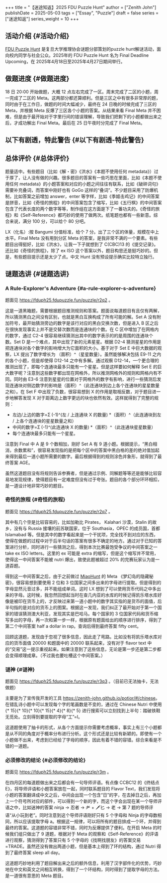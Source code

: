 +++
title = "【迷途知返】2025 FDU Puzzle Hunt"
author = ["Zenith John"]
publishDate = 2025-05-03
tags = ["Essay", "Puzzle"]
draft = false
series = ["迷途知返"]
series_weight = 10
+++

## 活动介绍 {#活动介绍}

[FDU Puzzle Hunt](https://fduph25.fdupuzzle.fun/) 是复旦大学推理协会谜题分部策划的puzzle hunt解谜活动，面向校内同学与社会公众。2025年的 FDU Puzzle Hunt 名为 Final Deadline Upcoming，在 2025年4月18日至2025年4月27日期间举行。


## 做题进度 {#做题进度}

18 日 20:00 开始做题，大概 12 点左右完成了一区。周末完成了二区的小题，周一完成了二区的 Meta。这两部分都还算顺利。但是三区之中有很多非常厚的题，同时由于在工作日，做题的时间大幅减少，最终在 24 日晚的时候完成了三区的 Meta，并根据 Meta 反爆了三区各个小题的答案。从结果来看 Final Meta 并不困难，但是由于最开始对于字里行间的错误理解，导致我们把剩下的小题都做出来之后，才成功解出 Final Meta。最后在 25 日午夜时分完成了 Final Meta。


## 以下有剧透，特此警告 {#以下有剧透-特此警告}


## 总体评价 {#总体评价}

题量适中。有些题目（比如《解・密》《洪水》《本题不使用任何 metadata》）过于厚了，让人没有做的兴趣。很多题目的答案有一些巧思在里面，比如《本题不使用任何 metadata》的小题答案和对应的小题之间往往有联系，比如《破碎词句》需要补充叠词，而答案中刚好也有 GoGo 这样的“叠词”。不少题目采用了防爆机制，比如答案之前增加 answer，enter 等字样，比如《季姬击鸡记》的中间答案是拼音，比如《奇怪的旅程》的中间答案包含了缩写，比如《五行棋》的中间答案包含了代表长度的两个数字等等，制作组在这方面是下了一番功夫的。《奇怪的旅程》和《Self-Reference》都巧妙的使用了做两次。纸笔题也都有一些新意。综合来说，满分 100 分，可以给个 80 分吧。

LX（化名）:按 Bangumi 分值标准，给个 7 分。出了三个区的体量，规模在中上水平。Final Meta 没有用到分区 Meta 的答案，是我非常不满的一个要素。有些题目出得挺好，比如《洪水》，让我一下子就想到了 C(CBC)13 的《提交记录》。还比如《奇怪的旅程》，除了 ex ISO 这个答案以外，题目构思还是挺巧妙的。但是，有些题目提示还是太少了点。中文 Hunt 没有预设提示确实比较特立独行。


## 谜题选讲 {#谜题选讲}


### A Rule-Explorer's Adventure {#a-rule-explorer-s-adventure}

题面见 <https://fduph25.fdupuzzle.fun/puzzle/r2q2> 。

这是一道黑箱题，需要根据题目推测规则和答案。题面说每道题目有且仅有两解，所以猜测黑白之间没有区别，也就是黑白互换构成了所有可能的解。Set A 没有附加符号，最开始猜测旁边的数字是该行对应的黑白交换次数，但是进入 B 区之后在很快发现事实上并不是交替次数而是连通块的个数。在 C 区中增加了在网格内的数字，通过 C2-4 很容易继续猜测出其中的数字表示的的是周围的连通块个数。Set D 是一个难点，其中出现了新的元素星星。根据 D2-4 猜测星星的作用是把连通块对各个数字的影响增大为它面积的大小。基于对于 Set E 中巨大数据的观察，LX 提出了数字增长为 （面积）^（星星数量）。虽然能够解决包括 E9-11 之内的各个小题，但是却使得 D12-14 之中有多解。通过观察 D12-14，一个更合理的推测出现了，即每个连通块最多只能有一个星星。但是这样要如何解释 Set E 的巨大数字呢？注意到这些数字都出现在网格外，所以推测网格外的规则和网格内有不同。同时由 E3-6 注意到星星的位置对于网格外的数字有影响，进行一些猜测后发现连通块对侧边数字的影响是（面积）^（此连通块到边上各个连通块的星星数量之和）。在 Set F 中出现了负数，很容易想到 X 的作用是取相反数，对于题目进一步地解答发现 X 对于距离边上数字更远的块也依然有效。这样就得到了完整的规则：

-   左边/上边的数字=Ʃ (-1)^(左 / 上连通块 X 的数量) \*（面积）^（此连通块到左 / 上各个连通块的星星数量之和）
-   中间的数字=Ʃ (-1)^(此连通块 X 的数量) \*（面积）^（此连通块星星数量）
-   每个连通块最多只能有一个星星。

注意到 Final 中 A 是 9 个数相加，刚好 Set A 有 9 道小题。根据提示，“黑白相消，余数累和”，很容易发现指的是把每个区中的答案中黑白格的差的绝对值加起来得到最后一道小题所需要的数字。最后根据得到的规则涂色并象形，就得到了最终答案 AGE。

虽然这道题目没有将规则告诉参赛者，但是通过示例、同解题等等还是能够比较容易地发现规律，使得题目有一定难度但没有过于夸张。题目的各个部分环环相扣，是一道设计地非常巧妙的题目。


### 奇怪的旅程 {#奇怪的旅程}

题面见 <https://fduph25.fdupuzzle.fun/puzzle/r2q7> 。

其中有几个空是比较容易的，比如加勒比 Pirates， Kalahari 沙漠，Stalin 的故乡，没有与 Russia 接壤的前苏联国家，位于 Southasia，OPEC 的成员国，首都 Islamabad 等。但是其中的数字看起来是一个干扰项，完全找不到对应的东西，使得在做题的过程中对于后半句话的答案有很多不确定的地方。通过对于已知的答案进行分析，同时进行一些猜测之后，得到本次比赛最饱受争议的中间答案之一 take ex ISO letters。这里的 ex 可能是 extra 的缩写，但是这个缩写并不常用，使得这一中间答案不能被 nutri 爆出，致使此题被超过 20% 的完赛玩家认为是一道孬题。

得到这一中间答案之后，由于之前做过 [MiaoHunt](https://mh2023.puzzlehunt.cn/home) 的 Meta 《梦幻岛的隐藏秘密》，很容易想到要使用 2 位和 3 位国家之间多出来的字母进行提取。但是得到的字母显然元音过多，并不能组成单词。这时 LX 想到了可以使用货币代码之中多出来的字母。这时候，我忽然回想起当时在查几内亚的水库的时候记得凯乐塔水库好像是被印在货币上的，才反映过来第一道小题中的数字其实指的是货币的面值，后半句指的是对应的货币上的图案。根据这一发现，我们纠正了最开始对于第一个国家的错误猜测澳大利亚，发现其实是巴哈马。每个国家的 3 位国家代码和货币缩写多出的字母，再一次和第一步一样，根据原有题面给出的顺序进行排序，得到了第二个中间答案 half a dollar in rap。查询后得到最终答案 fifty cent。

回顾这道题，发现由于忽视了很多信息，因此走了弯路。比如没有将凯乐塔水库对应的货币面值 20000 和题面中的 20000 联系起来，没有对于 flavor text 中的“交易”这一提示重视起来。如果注意到了这些信息，无论是第一步还是第二步都会变得顺理成章。（不过我也要吐槽这个中间答案。）


### 谜神 {#谜神}

题面见 <https://fduph25.fdupuzzle.fun/puzzle/r3q3> 。（目前已无法抽卡，无法做题）

主要是为了宣传我开发的工具 <https://zenith-john.github.io/potior/#/chinese>。 在错乱诗小题中可以发现每个字的笔画数是不变的，通过在 Chinese Nutri 中使用 {\* 15}{\* 10}{\* 10}{\* 15}{\* 4}{\* 8}{\* 5} 进行搜索可以立刻找到上半句：踏破铁鞋无觅处。立刻得到要提取的字母“工”=I。

这道题使用了抽卡的形式，从各个方面提示你需要考虑概率，事实上有三个小题都是从不同的角度对于概率分布进行分析。这个形式还是比较有新颖的。即使有一个小题做不出来，考虑到已经给了字母的顺序，因此有着不错的容错。综合来看是不错的一道题。


### 必须修改的结论 {#必须修改的结论}

题面见 <https://fduph25.fdupuzzle.fun/puzzle/r3m> 。

在四月区的每道题做出来之后都会有一句导师评语。有点像 CCBC12 的《终结点E》，将导师评语和小题答案放在一起，同时联系题目的 Flavor Text，我们发现将小题的答案翻译成中文之后，中间会出现一个包含“日”的字，在去掉日之后，再加上一个符号所对应的部件，可以得到一个新的字，而这个字会出现在某一个导师评语之中，比如迷神的答案 ninja -&gt; 忍者 -&gt; 耂 + 🗡匕 -&gt; 老 -&gt; 第 7 题的导师评语“从小玩到老”。同时注意到这个导师评语刚好只有 5 个字母和 Ninja 的字母数相同，所以应该提取字母 a。根据这一规律，可以将所有的题目排成一个环，并得到最终的答案。这道题的容错非常不错，同时为反爆提供了便利。在开启 Meta 的时候我们组只做出了 9 道题，根据对于 Meta 的观察和《Self-Reference》的评语进行观察，猜测得到了答案只有 5 个字母的《找啊找朋友》的答案交易=TRADE。虽然还没有做出两道小题，但是基本上得到了环的结构，通过 Nutri 得到了最终答案 sleep all day。

这道题巧妙地利用了题目解出来之后的额外信息，利用了汉字部件化的优势，巧妙地在中文和英文之间相互转换，得到了一个环结构，同时得到了提取字母的方法。是一道很有意思的 Meta 题目。
